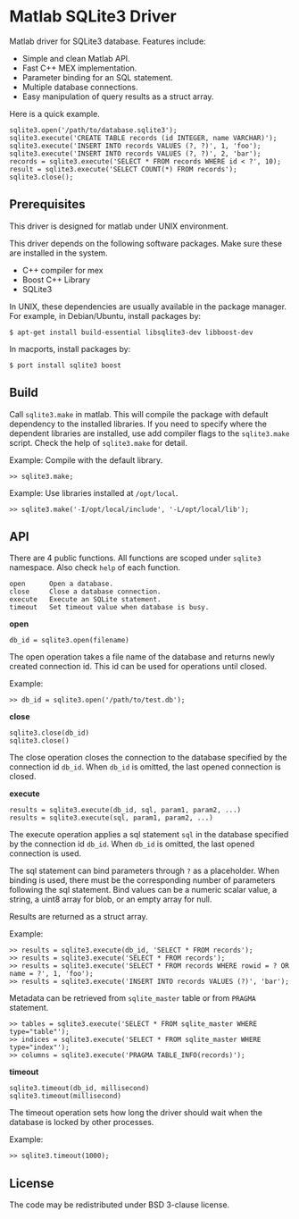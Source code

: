 Matlab SQLite3 Driver
=====================

Matlab driver for SQLite3 database. Features include:

 * Simple and clean Matlab API.
 * Fast C++ MEX implementation.
 * Parameter binding for an SQL statement.
 * Multiple database connections.
 * Easy manipulation of query results as a struct array.

Here is a quick example.

    sqlite3.open('/path/to/database.sqlite3');
    sqlite3.execute('CREATE TABLE records (id INTEGER, name VARCHAR)');
    sqlite3.execute('INSERT INTO records VALUES (?, ?)', 1, 'foo');
    sqlite3.execute('INSERT INTO records VALUES (?, ?)', 2, 'bar');
    records = sqlite3.execute('SELECT * FROM records WHERE id < ?', 10);
    result = sqlite3.execute('SELECT COUNT(*) FROM records');
    sqlite3.close();

Prerequisites
-------------

This driver is designed for matlab under UNIX environment.

This driver depends on the following software packages. Make sure these are
installed in the system.

 * C++ compiler for mex
 * Boost C++ Library
 * SQLite3

In UNIX, these dependencies are usually available in the package manager. For
example, in Debian/Ubuntu, install packages by:

    $ apt-get install build-essential libsqlite3-dev libboost-dev

In macports, install packages by:

    $ port install sqlite3 boost

Build
-----

Call `sqlite3.make` in matlab. This will compile the package with default
dependency to the installed libraries. If you need to specify where the
dependent libraries are installed, use add compiler flags to the `sqlite3.make`
script. Check the help of `sqlite3.make` for detail.

Example: Compile with the default library.

    >> sqlite3.make;

Example: Use libraries installed at `/opt/local`.

    >> sqlite3.make('-I/opt/local/include', '-L/opt/local/lib');

API
---

There are 4 public functions. All functions are scoped under `sqlite3`
namespace. Also check `help` of each function.

    open      Open a database.
    close     Close a database connection.
    execute   Execute an SQLite statement.
    timeout   Set timeout value when database is busy.

__open__

    db_id = sqlite3.open(filename)

The open operation takes a file name of the database and returns newly created
connection id. This id can be used for operations until closed.

Example:

    >> db_id = sqlite3.open('/path/to/test.db');

__close__

    sqlite3.close(db_id)
    sqlite3.close()

The close operation closes the connection to the database specified by the
connection id `db_id`. When `db_id` is omitted, the last opened connection is
closed.

__execute__

    results = sqlite3.execute(db_id, sql, param1, param2, ...)
    results = sqlite3.execute(sql, param1, param2, ...)

The execute operation applies a sql statement `sql` in the database specified
by the connection id `db_id`. When `db_id` is omitted, the last opened
connection is used.

The sql statement can bind parameters through `?` as a placeholder.
When binding is used, there must be the corresponding number of parameters
following the sql statement. Bind values can be a numeric scalar value,
a string, a uint8 array for blob, or an empty array for null.

Results are returned as a struct array.

Example:

    >> results = sqlite3.execute(db_id, 'SELECT * FROM records');
    >> results = sqlite3.execute('SELECT * FROM records');
    >> results = sqlite3.execute('SELECT * FROM records WHERE rowid = ? OR name = ?', 1, 'foo');
    >> results = sqlite3.execute('INSERT INTO records VALUES (?)', 'bar');

Metadata can be retrieved from `sqlite_master` table or from `PRAGMA` statement.

    >> tables = sqlite3.execute('SELECT * FROM sqlite_master WHERE type="table"');
    >> indices = sqlite3.execute('SELECT * FROM sqlite_master WHERE type="index"');
    >> columns = sqlite3.execute('PRAGMA TABLE_INFO(records)');

__timeout__

    sqlite3.timeout(db_id, millisecond)
    sqlite3.timeout(millisecond)

The timeout operation sets how long the driver should wait when the database
is locked by other processes.

Example:

    >> sqlite3.timeout(1000);

License
-------

The code may be redistributed under BSD 3-clause license.
